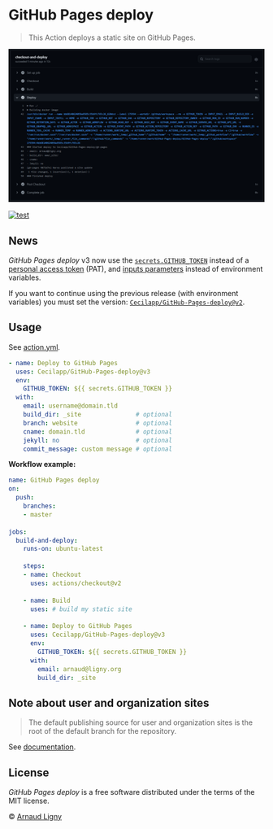 # GitHub Pages deploy

> This Action deploys a static site on GitHub Pages.

![Deploy to GitHub Pages](docs/GitHub-Pages-deploy.png)

[![test](https://github.com/Cecilapp/GitHub-Pages-deploy/workflows/test/badge.svg)](https://github.com/Cecilapp/GitHub-Pages-deploy/actions?query=workflow%3Atest)

## News

_GitHub Pages deploy_ v3 now use the [`secrets.GITHUB_TOKEN`](https://docs.github.com/en/free-pro-team@latest/actions/reference/authentication-in-a-workflow) instead of a [personal access token](https://docs.github.com/en/free-pro-team@latest/github/authenticating-to-github/creating-a-personal-access-token) (PAT), and [inputs parameters](https://docs.github.com/en/free-pro-team@latest/actions/reference/workflow-syntax-for-github-actions#jobsjob_idstepswith) instead of environment variables.

If you want to continue using the previous release (with environment variables) you must set the version: [`Cecilapp/GitHub-Pages-deploy@v2`](https://github.com/marketplace/actions/gh-pages-deploy?version=2.0.1).

## Usage

See [action.yml](action.yml).

```yml
- name: Deploy to GitHub Pages
  uses: Cecilapp/GitHub-Pages-deploy@v3
  env:
    GITHUB_TOKEN: ${{ secrets.GITHUB_TOKEN }}
  with:
    email: username@domain.tld
    build_dir: _site               # optional
    branch: website                # optional
    cname: domain.tld              # optional
    jekyll: no                     # optional
    commit_message: custom message # optional
```

**Workflow example:**

```yml
name: GitHub Pages deploy
on:
  push:
    branches:
    - master

jobs:
  build-and-deploy:
    runs-on: ubuntu-latest

    steps:
    - name: Checkout
      uses: actions/checkout@v2

    - name: Build
      uses: # build my static site

    - name: Deploy to GitHub Pages
      uses: Cecilapp/GitHub-Pages-deploy@v3
      env:
        GITHUB_TOKEN: ${{ secrets.GITHUB_TOKEN }}
      with:
        email: arnaud@ligny.org
        build_dir: _site
```

## Note about user and organization sites

> The default publishing source for user and organization sites is the root of the default branch for the repository.

See [documentation](https://docs.github.com/en/free-pro-team@latest/github/working-with-github-pages/about-github-pages#publishing-sources-for-github-pages-sites).

## License

_GitHub Pages deploy_ is a free software distributed under the terms of the MIT license.

© [Arnaud Ligny](https://arnaudligny.fr)
